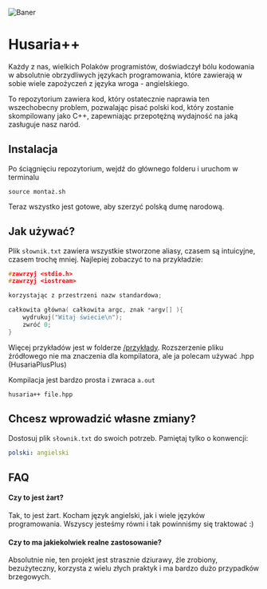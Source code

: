![Baner](https://imgur.com/xXqFZCI.jpg)

# Husaria++
Każdy z nas, wielkich Polaków programistów, doświadczył bólu
kodowania w absolutnie obrzydliwych językach programowania, które
zawierają w sobie wiele zapożyczeń z języka wroga - angielskiego.

To repozytorium zawiera kod, który ostatecznie naprawia ten 
wszechobecny problem, pozwalając pisać polski kod, który zostanie 
skompilowany jako C++, zapewniając przepotężną wydajność na jaką
zasługuje nasz naród.

## Instalacja
Po ściągnięciu repozytorium, wejdź do głównego folderu i uruchom w terminalu
```shell
source montaż.sh
```

Teraz wszystko jest gotowe, aby szerzyć polską dumę narodową. 

## Jak używać?
Plik `słownik.txt` zawiera wszystkie stworzone aliasy, czasem są intuicyjne, czasem trochę mniej.
Najlepiej zobaczyć to na przykładzie:
```c
#zawrzyj <stdio.h>
#zawrzyj <iostream>

korzystając z przestrzeni nazw standardowa;

całkowita główna( całkowita argc, znak *argv[] ){
    wydrukuj("Witaj świecie\n");
    zwróć 0;
}
```
Więcej przykładów jest w folderze [/przykłady](/przykłady). 
Rozszerzenie pliku źródłowego nie ma znaczenia dla kompilatora, ale ja polecam używać
.hpp (HusariaPlusPlus)

Kompilacja jest bardzo prosta i zwraca `a.out`
```shell
husaria++ file.hpp
```

## Chcesz wprowadzić własne zmiany?
Dostosuj plik `słownik.txt` do swoich potrzeb. Pamiętaj tylko o konwencji:
```yaml
polski: angielski
```
## FAQ

#### Czy to jest żart?
Tak, to jest żart. Kocham język angielski, jak i wiele języków
programowania. Wszyscy jesteśmy równi i tak powinniśmy się traktować :)

#### Czy to ma jakiekolwiek realne zastosowanie?
Absolutnie nie, ten projekt jest strasznie dziurawy, źle zrobiony, bezużyteczny,
korzysta z wielu złych praktyk i ma bardzo dużo przypadków brzegowych.
